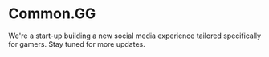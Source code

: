 # Common.GG

We're a start-up building a new social media experience tailored specifically for gamers.
Stay tuned for more updates.
